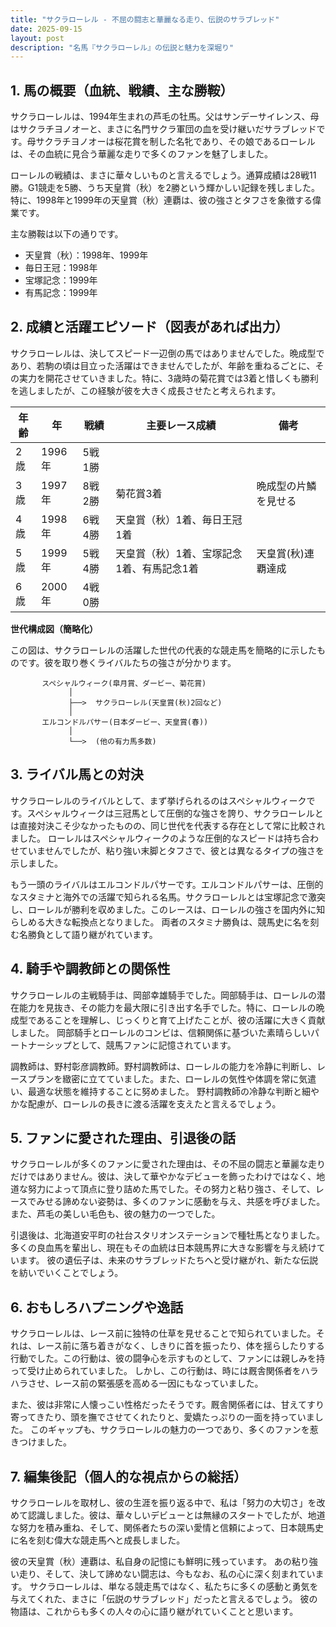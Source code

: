 ```yaml
---
title: "サクラローレル - 不屈の闘志と華麗なる走り、伝説のサラブレッド"
date: 2025-09-15
layout: post
description: "名馬『サクラローレル』の伝説と魅力を深堀り"
---
```


## 1. 馬の概要（血統、戦績、主な勝鞍）

サクラローレルは、1994年生まれの芦毛の牡馬。父はサンデーサイレンス、母はサクラチヨノオーと、まさに名門サクラ軍団の血を受け継いだサラブレッドです。母サクラチヨノオーは桜花賞を制した名牝であり、その娘であるローレルは、その血統に見合う華麗な走りで多くのファンを魅了しました。

ローレルの戦績は、まさに華々しいものと言えるでしょう。通算成績は28戦11勝。G1競走を5勝、うち天皇賞（秋）を2勝という輝かしい記録を残しました。特に、1998年と1999年の天皇賞（秋）連覇は、彼の強さとタフさを象徴する偉業です。

主な勝鞍は以下の通りです。

* 天皇賞（秋）：1998年、1999年
* 毎日王冠：1998年
* 宝塚記念：1999年
* 有馬記念：1999年


## 2. 成績と活躍エピソード（図表があれば出力）

サクラローレルは、決してスピード一辺倒の馬ではありませんでした。晩成型であり、若駒の頃は目立った活躍はできませんでしたが、年齢を重ねるごとに、その実力を開花させていきました。特に、3歳時の菊花賞では3着と惜しくも勝利を逃しましたが、この経験が彼を大きく成長させたと考えられます。

| 年齢 | 年 | 戦績 | 主要レース成績 | 備考 |
|---|---|---|---|---|
| 2歳 | 1996年 | 5戦1勝 |  |  |
| 3歳 | 1997年 | 8戦2勝 | 菊花賞3着 | 晩成型の片鱗を見せる |
| 4歳 | 1998年 | 6戦4勝 | 天皇賞（秋）1着、毎日王冠1着 |  |
| 5歳 | 1999年 | 5戦4勝 | 天皇賞（秋）1着、宝塚記念1着、有馬記念1着 | 天皇賞(秋)連覇達成 |
| 6歳 | 2000年 | 4戦0勝 |  |  |


**世代構成図（簡略化）**

この図は、サクラローレルの活躍した世代の代表的な競走馬を簡略的に示したものです。彼を取り巻くライバルたちの強さが分かります。

```
       スペシャルウィーク(皐月賞、ダービー、菊花賞)
             │
             ├──>  サクラローレル(天皇賞(秋)2回など)
             │
       エルコンドルパサー(日本ダービー、天皇賞(春))
             │
             └──>  (他の有力馬多数)

```


## 3. ライバル馬との対決

サクラローレルのライバルとして、まず挙げられるのはスペシャルウィークです。スペシャルウィークは三冠馬として圧倒的な強さを誇り、サクラローレルとは直接対決こそ少なかったものの、同じ世代を代表する存在として常に比較されました。  ローレルはスペシャルウィークのような圧倒的なスピードは持ち合わせていませんでしたが、粘り強い末脚とタフさで、彼とは異なるタイプの強さを示しました。

もう一頭のライバルはエルコンドルパサーです。エルコンドルパサーは、圧倒的なスタミナと海外での活躍で知られる名馬。サクラローレルとは宝塚記念で激突し、ローレルが勝利を収めました。このレースは、ローレルの強さを国内外に知らしめる大きな転換点となりました。  両者のスタミナ勝負は、競馬史に名を刻む名勝負として語り継がれています。


## 4. 騎手や調教師との関係性

サクラローレルの主戦騎手は、岡部幸雄騎手でした。岡部騎手は、ローレルの潜在能力を見抜き、その能力を最大限に引き出す名手でした。特に、ローレルの晩成型であることを理解し、じっくりと育て上げたことが、彼の活躍に大きく貢献しました。  岡部騎手とローレルのコンビは、信頼関係に基づいた素晴らしいパートナーシップとして、競馬ファンに記憶されています。

調教師は、野村彰彦調教師。野村調教師は、ローレルの能力を冷静に判断し、レースプランを緻密に立てていました。また、ローレルの気性や体調を常に気遣い、最適な状態を維持することに努めました。  野村調教師の冷静な判断と細やかな配慮が、ローレルの長きに渡る活躍を支えたと言えるでしょう。


## 5. ファンに愛された理由、引退後の話

サクラローレルが多くのファンに愛された理由は、その不屈の闘志と華麗な走りだけではありません。彼は、決して華やかなデビューを飾ったわけではなく、地道な努力によって頂点に登り詰めた馬でした。その努力と粘り強さ、そして、レースでみせる諦めない姿勢は、多くのファンに感動を与え、共感を呼びました。  また、芦毛の美しい毛色も、彼の魅力の一つでした。

引退後は、北海道安平町の社台スタリオンステーションで種牡馬となりました。多くの良血馬を輩出し、現在もその血統は日本競馬界に大きな影響を与え続けています。  彼の遺伝子は、未来のサラブレッドたちへと受け継がれ、新たな伝説を紡いでいくことでしょう。


## 6. おもしろハプニングや逸話

サクラローレルは、レース前に独特の仕草を見せることで知られていました。それは、レース前に落ち着きがなく、しきりに首を振ったり、体を揺らしたりする行動でした。この行動は、彼の闘争心を示すものとして、ファンには親しみを持って受け止められていました。  しかし、この行動は、時には厩舎関係者をハラハラさせ、レース前の緊張感を高める一因にもなっていました。

また、彼は非常に人懐っこい性格だったそうです。厩舎関係者には、甘えてすり寄ってきたり、頭を撫でさせてくれたりと、愛嬌たっぷりの一面を持っていました。  このギャップも、サクラローレルの魅力の一つであり、多くのファンを惹きつけました。


## 7. 編集後記（個人的な視点からの総括）

サクラローレルを取材し、彼の生涯を振り返る中で、私は「努力の大切さ」を改めて認識しました。彼は、華々しいデビューとは無縁のスタートでしたが、地道な努力を積み重ね、そして、関係者たちの深い愛情と信頼によって、日本競馬史に名を刻む偉大な競走馬へと成長しました。

彼の天皇賞（秋）連覇は、私自身の記憶にも鮮明に残っています。  あの粘り強い走り、そして、決して諦めない闘志は、今もなお、私の心に深く刻まれています。  サクラローレルは、単なる競走馬ではなく、私たちに多くの感動と勇気を与えてくれた、まさに「伝説のサラブレッド」だったと言えるでしょう。  彼の物語は、これからも多くの人々の心に語り継がれていくことと思います。
